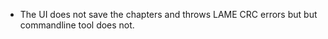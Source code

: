 * The UI does not save the chapters and throws LAME CRC errors
  but but commandline tool does not.
